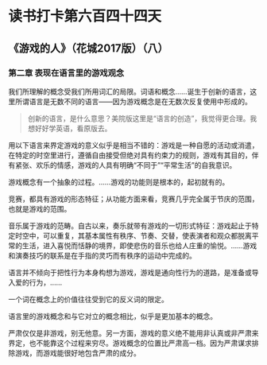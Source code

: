 # 读书打卡第六百四十四天
## 《游戏的人》（花城2017版）（八）
### 第二章 表现在语言里的游戏观念

我们所理解的概念受我们所用词汇的局限。词语和概念……诞生于创新的语言，这里所谓语言是无数不同的语言——因为游戏概念是在无数次反复使用中形成的。
> 创新的语言，是什么意思？美院版这里是“语言的创造”，我觉得更合理。我想好好学英语，看原版去。

用以下语言来界定游戏的意义似乎是相当不错的：游戏是一种自愿的活动或消遣，在特定的时空里进行，遵循自由接受但绝对具有约束力的规则，游戏有其目的，伴有紧张、欢乐的情感，游戏的人具有明确“不同于”“平常生活”的自我意识。

游戏概念有一个抽象的过程。……游戏的功能则是根本的，起初就有的。

竞赛，都具有游戏的形态特征；从功能方面来看，竞赛几乎完全属于节庆的范围，也就是游戏的范围。

音乐属于游戏的范畴。自古以来，奏乐就带有游戏的一切形式特征：游戏起止于特定时空中，可以重复，其基本属性有秩序、节奏、交替，使表演者和观众都脱离平常的生活，进入喜悦而恬静的境界，即使悲伤的音乐也给人庄重的愉悦。……游戏和演奏技巧的联系是在手指的灵巧而有秩序的运动中完成的。

语言并不倾向于把性行为本身构想为游戏，游戏是通向性行为的道路，是准备或导入爱的行为，……

一个词在概念上的价值往往受到它的反义词的限定。

语言里的游戏概念和与它对立的概念相比，似乎是更加基本的概念。

严肃仅仅是非游戏，别无他意。另一方面，游戏的意义绝不能用非认真或非严肃来界定，也不能靠这个过程来穷尽。游戏概念的位置比严肃高一档。因为严肃谋求排除游戏，而游戏能很好地包含严肃的成分。